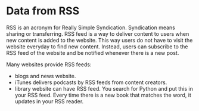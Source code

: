 # Data from RSS

RSS is an acronym for Really Simple Syndication. Syndication means sharing or transferring. RSS feed is a way to deliver content to users when new content is added to the website. This way users do not have to visit the website everyday to find new content. Instead, users can subscribe to the RSS feed of the website and be notified whenever there is a new post.

Many websites provide RSS feeds:

- blogs and news website. 
- iTunes delivers podcasts by RSS feeds from content creators.
- library website can have RSS feed. You search for Python and put this in your RSS feed. Every time there is a new book that matches the word, it updates in your RSS reader.
